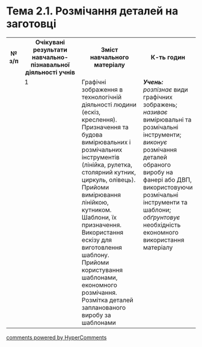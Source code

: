 <div id="hypercomments_widget" class="js-hypercomments-widget invisible"></div>

# Тема 2.1. Розмічання  деталей на заготовці

<table>
  <tr>
    <td width="10%" align="center"><b>№ з/п</b></td>
    <td width="40%" align="center"><b>Очікувані результати навчально-пізнавальної діяльності учнів</b></td>
    <td width="40%" align="center"><b>Зміст навчального матеріалу</b></td>
    <td width="10%" align="center"><b>К-ть годин</b></td>
  </tr>
  <tr>
<td width="10%" style="vertical-align:top !important;"></td>
<td width="10%" style="vertical-align:top !important;">1</td>
    <td width="40%" style="vertical-align:top !important;">
Графічні зображення в технологічній діяльності людини (ескіз, креслення).<br>
Призначення та будова вимірювальних і розмічальних інструментів (лінійка, рулетка, столярний кутник, циркуль, олівець). Прийоми вимірювання лінійкою, кутником.  Шаблони, їх призначення. Використання ескізу для виготовлення шаблону. Прийоми користування шаблонами, економного розмічання. Розмітка деталей запланованого виробу за шаблонами
</td>
    <td width="40%" style="vertical-align:top !important;">
<i><b>Учень:</b></i><br>
<i>розпізнає</i> види графічних зображень;<br>
<i>називає</i>  вимірювальні та розмічальні інструменти;<br>
<i>виконує</i> розмічання деталей обраного виробу на фанері або ДВП, використовуючи розмічальні інструменти та  шаблони;<br>
<i>обґрунтовує</i> необхідність економного використання матеріалу
</td>
  </tr>
</table>

<div class="js-hypercomments-container">
<a href="http://hypercomments.com" class="hc-link" title="comments widget">comments powered by HyperComments</a>
</div>